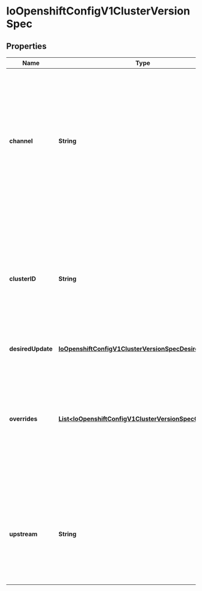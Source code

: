 
# IoOpenshiftConfigV1ClusterVersionSpec

## Properties
Name | Type | Description | Notes
------------ | ------------- | ------------- | -------------
**channel** | **String** | channel is an identifier for explicitly requesting that a non-default set of updates be applied to this cluster. The default channel will be contain stable updates that are appropriate for production clusters. |  [optional]
**clusterID** | **String** | clusterID uniquely identifies this cluster. This is expected to be an RFC4122 UUID value (xxxxxxxx-xxxx-xxxx-xxxx-xxxxxxxxxxxx in hexadecimal values). This is a required field. | 
**desiredUpdate** | [**IoOpenshiftConfigV1ClusterVersionSpecDesiredUpdate**](IoOpenshiftConfigV1ClusterVersionSpecDesiredUpdate.md) |  |  [optional]
**overrides** | [**List&lt;IoOpenshiftConfigV1ClusterVersionSpecOverrides&gt;**](IoOpenshiftConfigV1ClusterVersionSpecOverrides.md) | overrides is list of overides for components that are managed by cluster version operator. Marking a component unmanaged will prevent the operator from creating or updating the object. |  [optional]
**upstream** | **String** | upstream may be used to specify the preferred update server. By default it will use the appropriate update server for the cluster and region. |  [optional]



